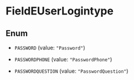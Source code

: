 

# FieldEUserLogintype

## Enum


* `PASSWORD` (value: `"Password"`)

* `PASSWORDPHONE` (value: `"PasswordPhone"`)

* `PASSWORDQUESTION` (value: `"PasswordQuestion"`)



